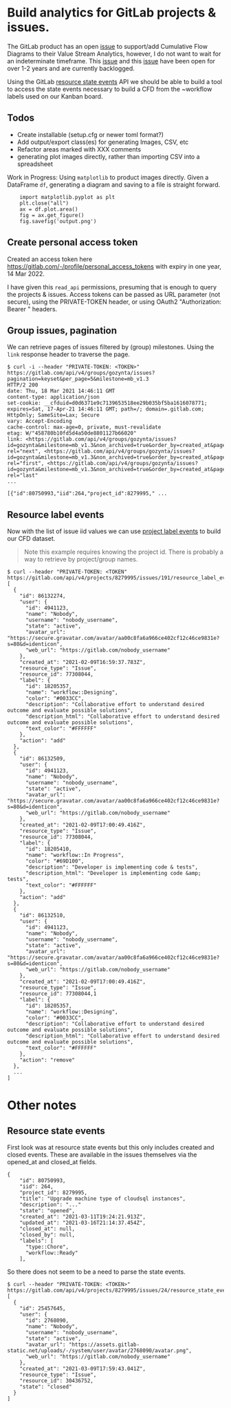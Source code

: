 # Build analytics for GitLab projects & issues.

The GitLab product has an open [issue](https://gitlab.com/gitlab-org/gitlab/-/issues/7629) to support/add Cumulative Flow Diagrams to their Value Stream Analytics, however, I do not want to wait for an indeterminate timeframe. This [issue](https://gitlab.com/gitlab-org/gitlab/-/issues/7629) and this [issue](https://gitlab.com/gitlab-org/gitlab/-/issues/32422) have been open for over 1-2 years and are currently backlogged.

Using the GitLab [resource state events](https://docs.gitlab.com/ee/api/resource_state_events.html) API we should be able to build
a tool to access the state events necessary to build a CFD from the ~workflow labels used on our Kanban board.

## Todos

- Create installable (setup.cfg or newer toml format?)
- Add output/export class(es) for generating Images, CSV, etc
- Refactor areas marked with XXX comments
- generating plot images directly, rather than importing CSV into a spreadsheet

Work in Progress: Using `matplotlib` to product images directly. Given a DataFrame `df`, generating a diagram and saving
to a file is straight forward.

```
    import matplotlib.pyplot as plt
    plt.close("all")
    ax = df.plot.area()
    fig = ax.get_figure()
    fig.savefig('output.png')
```

## Create personal access token

Created an access token here https://gitlab.com/-/profile/personal_access_tokens with expiry in one year, 14 Mar 2022.

I have given this `read_api` permissions, presuming that is enough to query the projects & issues. Access tokens can
be passed as URL parameter (not secure), using the PRIVATE-TOKEN header, or using OAuth2 "Authorization: Bearer <TOKEN>"
headers.

## Group issues, pagination

We can retrieve pages of issues filtered by (group) milestones. Using the `link` response header to traverse the page.

```
$ curl -i --header "PRIVATE-TOKEN: <TOKEN>" https://gitlab.com/api/v4/groups/gozynta/issues?pagination=keyset&per_page=5&milestone=mb_v1.3
HTTP/2 200
date: Thu, 18 Mar 2021 14:46:11 GMT
content-type: application/json
set-cookie: __cfduid=d0d6371e9c7139653518ee29b035bf5ba1616078771; expires=Sat, 17-Apr-21 14:46:11 GMT; path=/; domain=.gitlab.com; HttpOnly; SameSite=Lax; Secure
vary: Accept-Encoding
cache-control: max-age=0, private, must-revalidate
etag: W/"458780b10fd5d4a50de8801127b66020"
link: <https://gitlab.com/api/v4/groups/gozynta/issues?id=gozynta&milestone=mb_v1.3&non_archived=true&order_by=created_at&page=2&pagination=keyset&per_page=5&sort=desc&state=all&with_labels_details=false>; rel="next", <https://gitlab.com/api/v4/groups/gozynta/issues?id=gozynta&milestone=mb_v1.3&non_archived=true&order_by=created_at&page=1&pagination=keyset&per_page=5&sort=desc&state=all&with_labels_details=false>; rel="first", <https://gitlab.com/api/v4/groups/gozynta/issues?id=gozynta&milestone=mb_v1.3&non_archived=true&order_by=created_at&page=9&pagination=keyset&per_page=5&sort=desc&state=all&with_labels_details=false>; rel="last"
...

[{"id":80750993,"iid":264,"project_id":8279995," ...
```

## Resource label events

Now with the list of issue iid values we can use [project label events](https://docs.gitlab.com/ee/api/resource_label_events.html#list-project-issue-label-events)
to build our CFD dataset.

> Note this example requires knowing the project id. There is probably a way to retrieve by project/group names.

```
$ curl --header "PRIVATE-TOKEN: <TOKEN" https://gitlab.com/api/v4/projects/8279995/issues/191/resource_label_events
[
  {
    "id": 86132274,
    "user": {
      "id": 4941123,
      "name": "Nobody",
      "username": "nobody_username",
      "state": "active",
      "avatar_url": "https://secure.gravatar.com/avatar/aa00c8fa6a966ce402cf12c46ce9831e?s=80&d=identicon",
      "web_url": "https://gitlab.com/nobody_username"
    },
    "created_at": "2021-02-09T16:59:37.783Z",
    "resource_type": "Issue",
    "resource_id": 77308044,
    "label": {
      "id": 18205357,
      "name": "workflow::Designing",
      "color": "#0033CC",
      "description": "Collaborative effort to understand desired outcome and evaluate possible solutions",
      "description_html": "Collaborative effort to understand desired outcome and evaluate possible solutions",
      "text_color": "#FFFFFF"
    },
    "action": "add"
  },
  {
    "id": 86132509,
    "user": {
      "id": 4941123,
      "name": "Nobody",
      "username": "nobody_username",
      "state": "active",
      "avatar_url": "https://secure.gravatar.com/avatar/aa00c8fa6a966ce402cf12c46ce9831e?s=80&d=identicon",
      "web_url": "https://gitlab.com/nobody_username"
    },
    "created_at": "2021-02-09T17:00:49.416Z",
    "resource_type": "Issue",
    "resource_id": 77308044,
    "label": {
      "id": 18205410,
      "name": "workflow::In Progress",
      "color": "#69D100",
      "description": "Developer is implementing code & tests",
      "description_html": "Developer is implementing code &amp; tests",
      "text_color": "#FFFFFF"
    },
    "action": "add"
  },
  {
    "id": 86132510,
    "user": {
      "id": 4941123,
      "name": "Nobody",
      "username": "nobody_username",
      "state": "active",
      "avatar_url": "https://secure.gravatar.com/avatar/aa00c8fa6a966ce402cf12c46ce9831e?s=80&d=identicon",
      "web_url": "https://gitlab.com/nobody_username"
    },
    "created_at": "2021-02-09T17:00:49.416Z",
    "resource_type": "Issue",
    "resource_id": 77308044,1
    "label": {
      "id": 18205357,
      "name": "workflow::Designing",
      "color": "#0033CC",
      "description": "Collaborative effort to understand desired outcome and evaluate possible solutions",
      "description_html": "Collaborative effort to understand desired outcome and evaluate possible solutions",
      "text_color": "#FFFFFF"
    },
    "action": "remove"
  },
  ...
]
```


# Other notes

## Resource state events

First look was at resource state events but this only includes created and closed events. These are available in the
issues themselves via the opened\_at and closed\_at fields.

```
{
    "id": 80750993,
    "iid": 264,
    "project_id": 8279995,
    "title": "Upgrade machine type of cloudsql instances",
    "description": "..."
    "state": "opened",
    "created_at": "2021-03-11T19:24:21.913Z",
    "updated_at": "2021-03-16T21:14:37.454Z",
    "closed_at": null,
    "closed_by": null,
    "labels": [
      "type::Chore",
      "workflow::Ready"
    ],
```

So there does not seem to be a need to parse the state events.

```
$ curl --header "PRIVATE-TOKEN: <TOKEN>" https://gitlab.com/api/v4/projects/8279995/issues/24/resource_state_events
[
  {
    "id": 25457645,
    "user": {
      "id": 2768090,
      "name": "Nobody",
      "username": "nobody_username",
      "state": "active",
      "avatar_url": "https://assets.gitlab-static.net/uploads/-/system/user/avatar/2768090/avatar.png",
      "web_url": "https://gitlab.com/nobody_username"
    },
    "created_at": "2021-03-09T17:59:43.041Z",
    "resource_type": "Issue",
    "resource_id": 30436752,
    "state": "closed"
  }
]
```
